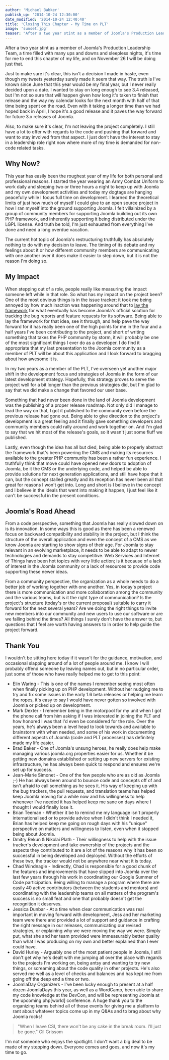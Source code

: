 ```yaml
---
author: 'Michael Babker'
publish_up: '2014-10-24 12:30:00'
date_modified: '2014-10-24 12:40:40'
title: 'Closing This Chapter - My Time on PLT'
image: 'sunset.jpg'
teaser: "After a two year stint as a member of Joomla's Production Leadership Team, a time filled with many ups and downs and sleepless nights, it's time for me to end this chapter of my life, and on November 26 I will be doing just that."
---
```


After a two year stint as a member of Joomla's Production Leadership Team, a time filled with many ups and downs and sleepless nights, it's time for me to end this chapter of my life, and on November 26 I will be doing just that.

Just to make sure it's clear, this isn't a decision I made in haste, even though my tweets yesterday surely made it seem that way. The truth is I've known since June that this year would be my final year, but I never really decided upon a date. I wanted to stay on long enough to see 3.4 released, but I'm not so sure that will happen given how long it's taken to finish that release and the way my calendar looks for the next month with half of that time being spent on the road. Even with it taking a longer time than we had hoped back in April, I hope it's a good release and it paves the way forward for future 3.x releases of Joomla.

Also, to make sure it's clear, I'm not leaving the project completely. I still have a lot to offer with regards to the code and pushing that forward and want to stay involved from that aspect. I just don't have the interest to stay in a leadership role right now where more of my time is demanded for non-code related tasks.

## Why Now?

This year has easily been the roughest year of my life for both personal and professional reasons. I started the year wearing an Army Combat Uniform to work daily and sleeping two or three hours a night to keep up with Joomla and my own development activities and today my dogtags are hanging peacefully while I focus full time on development. I learned the theoretical limits of just how much of myself I could give to an open source project in how I ran myself into the ground supporting Joomla. I felt villainized by a group of community members for supporting Joomla building out its own PHP framework, and inherently supporting it being distributed under the LGPL license. And truth be told, I'm just exhausted from everything I've done and need a long overdue vacation.

The current hot topic of Joomla's restructuring truthfully has absolutely nothing to do with my decision to leave. The timing of its debate and my feelings about it or how different community members are communicating with one another over it does make it easier to step down, but it is not the reason I'm doing so.

## My Impact

When stepping out of a role, people really like measuring the impact someone left while in that role. So what has my impact on the project been? One of the most obvious things is in the issue tracker; it took me being annoyed by how much inaction was happening around that to <a href="https://github.com/joomla/jissues/commit/0d24a4dd7de65210792483615728b7965aa44024" rel="nofollow">lay the framework</a> for what eventually has become Joomla's official solution for tracking the bug reports and feature requests for its software. Being able to lay the framework for that idea, see it through, and help pave the way forward for it has really been one of the high points for me in the four and a half years I've been contributing to the project, and short of writing something that takes the PHP community by storm, it will probably be one of the most significant things I ever do as a developer. I do find it appropriate that my last presentation to the Joomla community as a member of PLT will be about this application and I look forward to bragging about how awesome it is.

In my two years as a member of the PLT, I've overseen yet another major shift in the development focus and strategies of Joomla in the form of our latest development strategy. Hopefully, this strategy proves to serve the project well for a bit longer than the previous strategies did, but I'm glad to say that we did make a change that favored our user base.

Something that had never been done in the land of Joomla development was the publishing of a proper release roadmap. Not only did I manage to lead the way on that, I got it published to the community even before the previous release had gone out. Being able to give direction to the project's development is a great feeling and it finally gave something developers and community members could rally around and work together on. And I'm glad to say that we hit most of the release's goals, so it wasn't just some fluff we published.

Lastly, even though the idea has all but died, being able to properly abstract the framework that's been powering the CMS and making its resources available to the greater PHP community has been a rather fun experience. I truthfully think that move could have opened new doors to adoption of Joomla, be it the CMS or the underlying code, and helped be able to provide solutions for next generation applications, and still have hope that it can, but the concept stalled greatly and its reception has never been all that great for reasons I won't get into. Long and short is I believe in the concept and I believe in the ideals that went into making it happen, I just feel like it can't be successful in the present conditions.

## Joomla's Road Ahead

From a code perspective, something that Joomla has really slowed down on is its innovation. In some ways this is good as there has been a renewed focus on backward compatibility and stability in the project, but I think the structure of the overall application and even the concept of a CMS as we know Joomla are starting to show signs of their age. For Joomla to stay relevant in an evolving marketplace, it needs to be able to adapt to newer technologies and demands to stay competitive. Web Services and Internet of Things have been hot topics with very little action; is it because of a lack of interest in the Joomla community or a lack of resources to provide code supporting these newer ideas.

From a community perspective, the organization as a whole needs to do a better job of working together with one another. Yes, in today's project there is more communication and more collaboration among the community and the various teams, but is it the right type of communication? Is the project's structure (today's or the current proposal) suitable to carry it forward for the next several years? Are we doing the right things to invite new members into our community and new users to use our software or are we falling behind the times? All things I surely don't have the answer to, but questions that I feel are worth having answers to in order to help guide the project forward.

## Thank You

I wouldn't be sitting here today if it wasn't for the guidance, motivation, and occasional slapping around of a lot of people around me. I know I will probably offend someone by leaving names out, but in no particular order, just some of those who have really helped me to get to this point:

* Elin Waring - This is one of the names I remember seeing most often when finally picking up on PHP development. Without her nudging me to try and fix some issues in the early 1.6 beta releases or helping me learn the ropes, it's easy to say I would have never gotten so involved with Joomla or picked up on development.
* Mark Dexter - I remember being in the motorpool for my unit when I got the phone call from him asking if I was interested in joining the PLT and how honored I was that I'd even be considered for the role. Over the years, he's always been a level head to look towards and available to brainstorm with when needed, and some of his work in documenting different aspects of Joomla (code and PLT processes) has definitely made my life easier.
* Brad Baker - One of Joomla's unsung heroes, he really does help make managing various joomla.org properties easier for us. Whether it be getting new domains established or setting up new servers for existing infrastructure, he has always been quick to respond and ensures we're set up for success.
* Jean-Marie Simonet - One of the few people who are as old as Joomla ;-) He has always been around to bounce code and concepts off of and isn't afraid to call something as he sees it. His way of keeping up with the bug trackers, the pull requests, and translation teams has helped keep Joomla moving for a while now and his willingness to help whenever I've needed it has helped keep me sane on days where I thought I would finally lose it.
* Brian Teeman - Whether it be to remind me my language isn't properly internationalised or to provide advice when I didn't think I needed it, Brian has helped keep me going on rough days with his "unique" perspective on matters and willingness to listen, even when it stopped being about Joomla.
* Dmitry Rekun & Nikolai Plath - Their willingness to help with the issue tracker's development and take ownership of the projects and the aspects they contributed to it are a lot of the reasons why it has been so successful in being developed and deployed. Without the efforts of these two, the tracker would not be anywhere near what it is today.
* Chad Windnagle - Indirectly, Chad is responsible for a good chunk of the features and improvements that have slipped into Joomla over the last few years through his work in coordinating our Google Summer of Code participation. Being willing to manage a program where there are easily 40 active contributors (between the students and mentors) and coordinating with the leadership teams on all matters of the program's success is no small feat and one that probably doesn't get the recognition it deserves.
* Jessica Dunbar - At a time when clear communication was real important in moving forward with development, Jess and her marketing team were there and provided a lot of support and guidance in crafting the right message in our releases, communicating our revised strategies, or explaining why we were moving the way we were. Simply put, what she and her team provided were immeasurably better quality than what I was producing on my own and better explained than I ever could have.
* David Hurley - Arguably one of the most patient people in Joomla, I still don't get why he's dealt with me jumping all over the place with regards to the projects I'm working on, being antsy and wanting to try new things, or screaming about the code quality in other projects. He's also served me well as a level of checks and balances and has kept me from going off the deep end a time or two.
* JoomlaDay Organizers - I've been lucky enough to present at a half dozen JoomlaDays this year, as well as a WordCamp, been able to share my code knowledge at the DevCon, and will be representing Joomla at the upcoming php[world] conference. A huge thank you to the organizing teams behind all of those events for giving me a platform to rant about whatever topics come up in my Q&As and to brag about why Joomla rocks!

> "When I leave CSI, there won't be any cake in the break room. I'll just be gone."
> Gil Grissom

I'm not someone who enjoys the spotlight. I don't want a big deal to be made of my stepping down. Everyone comes and goes, and now it's my time to go.
